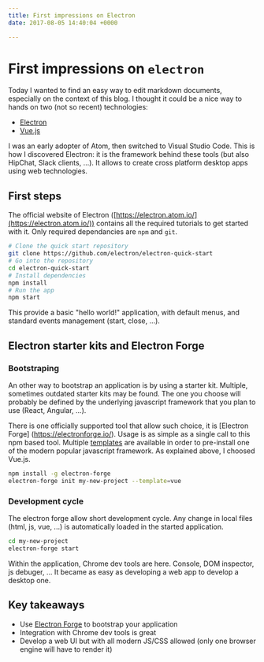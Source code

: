 ```yaml
---
title: First impressions on Electron
date: 2017-08-05 14:40:04 +0000

---
```

# First impressions on `electron`

Today I wanted to find an easy way to edit markdown documents, especially on the context of this blog. I thought it could be a nice way to hands on two (not so recent) technologies:

* [Electron](https://electron.atom.io/)
* [Vue.js](https://vuejs.org/)

I was an early adopter of Atom, then switched to Visual Studio Code. This is how I discovered Electron: it is the framework behind these tools (but also HipChat, Slack clients, ...). It allows to create cross platform desktop apps using web technologies.

## First steps

The official website of Electron ([https://electron.atom.io/](https://electron.atom.io/)) contains all the required tutorials to get started with it. Only required dependancies are `npm` and `git`.

```bash
# Clone the quick start repository
git clone https://github.com/electron/electron-quick-start
# Go into the repository
cd electron-quick-start
# Install dependencies
npm install
# Run the app
npm start
```

This provide a basic "hello world!" application, with default menus, and standard events management (start, close, ...).

## Electron starter kits and Electron Forge

### Bootstraping

An other way to bootstrap an application is by using a starter kit. Multiple, sometimes outdated starter kits may be found. The one you choose will probably be defined by the underlying javascript framework that you plan to use (React, Angular, ...).

There is one officially supported tool that allow such choice, it is \[Electron Forge\] (https://electronforge.io/). Usage is as simple as a single call to this npm based tool. Multiple [templates](https://electronforge.io/templates) are available in order to pre-install one of the modern popular javascript framework. As explained above, I choosed Vue.js.

```bash
npm install -g electron-forge
electron-forge init my-new-project --template=vue
```

### Development cycle

The electron forge allow short development cycle. Any change in local files (html, js, vue, ...) is automatically loaded in the started application.

```bash
cd my-new-project
electron-forge start
```

Within the application, Chrome dev tools are here. Console, DOM inspector, js debuger, ... It became as easy as developing a web app to develop a desktop one.

## Key takeaways

* Use  [Electron Forge](https://electronforge.io/) to bootstrap your application
* Integration with Chrome dev tools is great
* Develop a web UI but with all modern JS/CSS allowed (only one browser engine will have to render it)
